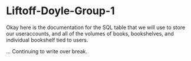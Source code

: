 # Liftoff-Doyle-Group-1

Okay here is the documentation for the SQL table that we will use to store our useraccounts, and all of the volumes of books, bookshelves, and individual bookshelf tied to users.

... Continuing to write over break.
